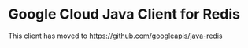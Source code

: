 # Google Cloud Java Client for Redis

This client has moved to https://github.com/googleapis/java-redis